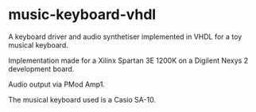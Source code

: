 # music-keyboard-vhdl
A keyboard driver and audio synthetiser implemented in VHDL for a toy musical keyboard.

Implementation made for a Xilinx Spartan 3E 1200K on a Digilent Nexys 2 development board.

Audio output via PMod Amp1.

The musical keyboard used is a Casio SA-10.

